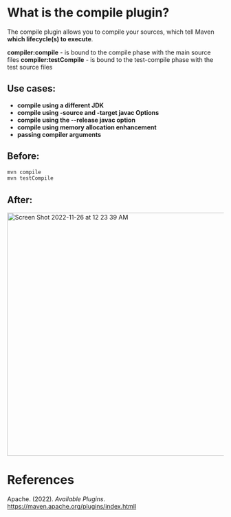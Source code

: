 # What is the compile plugin? 

The compile plugin allows you to compile your sources, which tell Maven **which lifecycle(s) to execute**. 

**compiler:compile** - is bound to the compile phase with the main source files 
**compiler:testCompile** - is bound to the test-compile phase with the test source files 

## Use cases: 
- **compile using a different JDK** 
- **compile using -source and -target javac Options** 
- **compile using the --release javac option** 
- **compile using memory allocation enhancement** 
- **passing compiler arguments**



## Before: 
```zsh 
mvn compile 
mvn testCompile 
```


## After: 
<img width="565" alt="Screen Shot 2022-11-26 at 12 23 39 AM" src="https://user-images.githubusercontent.com/109105989/204073631-983abdf0-da15-4426-b923-e85a26a4b414.png">

  
# References 
Apache. (2022). *Available Plugins*. <https://maven.apache.org/plugins/index.htmll>
